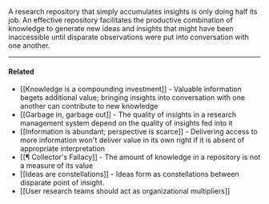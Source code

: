 A research repository that simply accumulates insights is only doing half its job. An effective repository facilitates the productive combination of knowledge to generate new ideas and insights that might have been inaccessible until disparate observations were put into conversation with one another.

---

#### Related

-   [[Knowledge is a compounding investment]] - Valuable information begets additional value; bringing insights into conversation with one another can contribute to new knowledge
-   [[Garbage in, garbage out]] - The quality of insights in a research management system depend on the quality of insights fed into it
-   [[Information is abundant; perspective is scarce]] - Delivering access to more information won't deliver value in its own right if it is absent of appropriate interpretation
-   [[¶ Collector's Fallacy]] - The amount of knowledge in a repository is not a measure of its value
-   [[Ideas are constellations]] - Ideas form as constellations between disparate point of insight.
-   [[User research teams should act as organizational multipliers]]